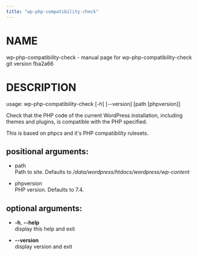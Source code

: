 ```yaml
---
title: "wp-php-compatibility-check"
---
```



# NAME

wp-php-compatibility-check - manual page for wp-php-compatibility-check
git version fba2a66

# DESCRIPTION

usage: wp-php-compatibility-check \[-h\] \[--version\] \[path
\[phpversion\]\]

Check that the PHP code of the current WordPress installation, including
themes and plugins, is compatible with the PHP specified.

This is based on phpcs and it's PHP compatibility rulesets.

## positional arguments:

  - path  
    Path to site. Defaults to
    */data/wordpress/htdocs/wordpress/wp-content*

  - phpversion  
    PHP version. Defaults to 7.4.

## optional arguments:

  - **-h**, **--help**  
    display this help and exit

  - **--version**  
    display version and exit
